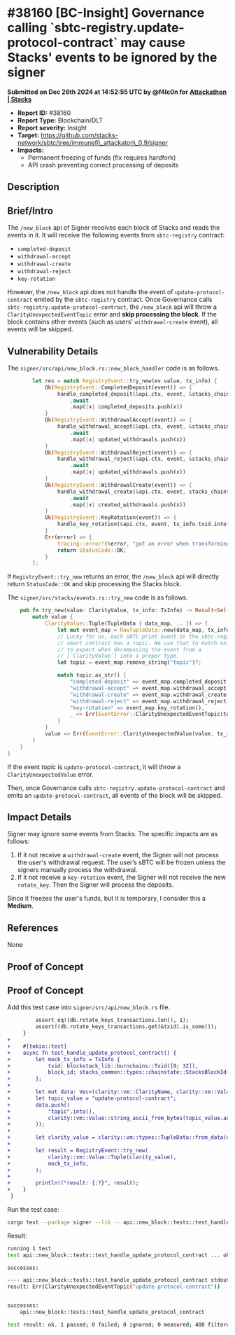 # #38160 \[BC-Insight] Governance calling \`sbtc-registry.update-protocol-contract\` may cause Stacks' events to be ignored by the signer

**Submitted on Dec 26th 2024 at 14:52:55 UTC by @f4lc0n for** [**Attackathon | Stacks**](https://immunefi.com/audit-competition/stacks-attackathon-1)

* **Report ID:** #38160
* **Report Type:** Blockchain/DLT
* **Report severity:** Insight
* **Target:** https://github.com/stacks-network/sbtc/tree/immunefi\_attackaton\_0.9/signer
* **Impacts:**
  * Permanent freezing of funds (fix requires hardfork)
  * API crash preventing correct processing of deposits

## Description

## Brief/Intro

The `/new_block` api of Signer receives each block of Stacks and reads the events in it. It will receive the following events from `sbtc-registry` contract:

* `completed-deposit`
* `withdrawal-accept`
* `withdrawal-create`
* `withdrawal-reject`
* `key-rotation`

However, the `/new_block` api does not handle the event of `update-protocol-contract` emited by the `sbtc-registry` contract. Once Governance calls `sbtc-registry.update-protocol-contract`, the `/new_block` api will throw a `ClarityUnexpectedEventTopic` error and **skip processing the block**. If the block contains other events (such as users' `withdrawal-create` event), all events will be skipped.

## Vulnerability Details

The `signer/src/api/new_block.rs::new_block_handler` code is as follows.

```rust
        let res = match RegistryEvent::try_new(ev.value, tx_info) {
            Ok(RegistryEvent::CompletedDeposit(event)) => {
                handle_completed_deposit(&api.ctx, event, &stacks_chaintip)
                    .await
                    .map(|x| completed_deposits.push(x))
            }
            Ok(RegistryEvent::WithdrawalAccept(event)) => {
                handle_withdrawal_accept(&api.ctx, event, &stacks_chaintip)
                    .await
                    .map(|x| updated_withdrawals.push(x))
            }
            Ok(RegistryEvent::WithdrawalReject(event)) => {
                handle_withdrawal_reject(&api.ctx, event, &stacks_chaintip)
                    .await
                    .map(|x| updated_withdrawals.push(x))
            }
            Ok(RegistryEvent::WithdrawalCreate(event)) => {
                handle_withdrawal_create(&api.ctx, event, stacks_chaintip.block_height)
                    .await
                    .map(|x| created_withdrawals.push(x))
            }
            Ok(RegistryEvent::KeyRotation(event)) => {
                handle_key_rotation(&api.ctx, event, tx_info.txid.into()).await
            }
            Err(error) => {
                tracing::error!(%error, "got an error when transforming the event ClarityValue");
                return StatusCode::OK;
            }
        };
```

If `RegistryEvent::try_new` returns an error, the `/new_block` api will directly return `StatusCode::OK` and skip processing the Stacks block.

The `signer/src/stacks/events.rs::try_new` code is as follows.

```rust
    pub fn try_new(value: ClarityValue, tx_info: TxInfo) -> Result<Self, EventError> {
        match value {
            ClarityValue::Tuple(TupleData { data_map, .. }) => {
                let mut event_map = RawTupleData::new(data_map, tx_info);
                // Lucky for us, each sBTC print event in the sbtc-registry
                // smart contract has a topic. We use that to match on what
                // to expect when decomposing the event from a
                // [`ClarityValue`] into a proper type.
                let topic = event_map.remove_string("topic")?;

                match topic.as_str() {
                    "completed-deposit" => event_map.completed_deposit(),
                    "withdrawal-accept" => event_map.withdrawal_accept(),
                    "withdrawal-create" => event_map.withdrawal_create(),
                    "withdrawal-reject" => event_map.withdrawal_reject(),
                    "key-rotation" => event_map.key_rotation(),
                    _ => Err(EventError::ClarityUnexpectedEventTopic(topic)),
                }
            }
            value => Err(EventError::ClarityUnexpectedValue(value, tx_info)),
        }
    }
}
```

If the event topic is `update-protocol-contract`, it will throw a `ClarityUnexpectedValue` error.

Then, once Governance calls `sbtc-registry.update-protocol-contract` and emits an `update-protocol-contract`, all events of the block will be skipped.

## Impact Details

Signer may ignore some events from Stacks. The specific impacts are as follows:

1. If it not receive a `withdrawal-create` event, the Signer will not process the user's withdrawal request. The user’s sBTC will be frozen unless the signers manually process the withdrawal.
2. If it not receive a `key-rotation` event, the Signer will not receive the new `rotate_key`. Then the Signer will process the deposits.

Since it freezes the user's funds, but it is temporary, I consider this a **Medium**.

## References

None

## Proof of Concept

## Proof of Concept

Add this test case into `signer/src/api/new_block.rs` file.

```diff
         assert_eq!(db.rotate_keys_transactions.len(), 1);
         assert!(db.rotate_keys_transactions.get(&txid).is_some());
     }
+
+    #[tokio::test]
+    async fn test_handle_update_protocol_contract() {
+        let mock_tx_info = TxInfo {
+            txid: blockstack_lib::burnchains::Txid([0; 32]),
+            block_id: stacks_common::types::chainstate::StacksBlockId([0; 32]),
+        };
+
+        let mut data: Vec<(clarity::vm::ClarityName, clarity::vm::Value)> = Vec::new();
+        let topic_value = "update-protocol-contract";
+        data.push((
+            "topic".into(),
+            clarity::vm::Value::string_ascii_from_bytes(topic_value.as_bytes().to_vec()).unwrap(),
+        ));
+
+        let clarity_value = clarity::vm::types::TupleData::from_data(data).unwrap();
+
+        let result = RegistryEvent::try_new(
+            clarity::vm::Value::Tuple(clarity_value),
+            mock_tx_info,
+        );
+
+        println!("result: {:?}", result);
+    }
 }
```

Run the test case:

```bash
cargo test --package signer --lib -- api::new_block::tests::test_handle_update_protocol_contract --exact --show-output 
```

Result:

```sh
running 1 test
test api::new_block::tests::test_handle_update_protocol_contract ... ok

successes:

---- api::new_block::tests::test_handle_update_protocol_contract stdout ----
result: Err(ClarityUnexpectedEventTopic("update-protocol-contract"))


successes:
    api::new_block::tests::test_handle_update_protocol_contract

test result: ok. 1 passed; 0 failed; 0 ignored; 0 measured; 408 filtered out; finished in 0.00s
```

